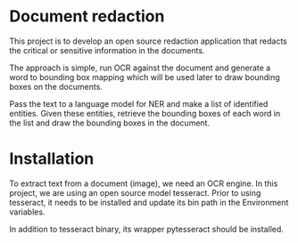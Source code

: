 # Document redaction

This project is to develop an open source redaction application that redacts the critical or sensitive information in the documents.

The approach is simple, run OCR against the document and generate a word to bounding box mapping which will be used later
to draw bounding boxes on the documents. 

Pass the text to a language model for NER and make a list of identified entities. Given these entities, retrieve the bounding boxes
of each word in the list and draw the bounding boxes in the document.

<h1>Installation</h1>

To extract text from a document (image), we need an OCR engine. In this project, we are using an open source model tesseract.
Prior to using tesseract, it needs to be installed and update its bin path in the Environment variables.

In addition to tesseract binary, its wrapper pytesseract should be installed.


